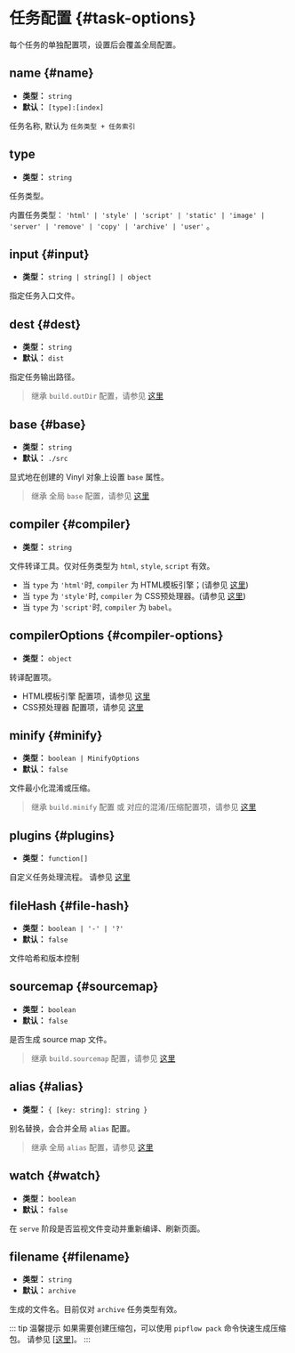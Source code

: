 # 任务配置 {#task-options}

每个任务的单独配置项，设置后会覆盖全局配置。


## name {#name}
- **类型：** `string`
- **默认：** `[type]:[index]`

任务名称, 默认为 `任务类型 + 任务索引`


## type
- **类型：** `string`

任务类型。

内置任务类型： `'html' | 'style' | 'script' | 'static' | 'image' | 'server' | 'remove' | 'copy' | 'archive' | 'user'` 。


## input {#input}
- **类型：** `string | string[] | object`

指定任务入口文件。


## dest {#dest}
- **类型：** `string`
- **默认：** `dist`

指定任务输出路径。
> 继承 `build.outDir` 配置，请参见 [这里](./build-options#build-outdir)

## base {#base}
- **类型：** `string`
- **默认：** `./src`

显式地在创建的 Vinyl 对象上设置 `base` 属性。
> 继承 全局 `base` 配置，请参见 [这里](./shared-options#base)


## compiler {#compiler}
- **类型：** `string`

文件转译工具。仅对任务类型为 `html`, `style`, `script` 有效。
- 当 `type` 为 `'html'`时, `compiler` 为 HTML模板引擎；(请参见 [这里](../guide/task-html#html-templater))
- 当 `type` 为 `'style'`时, `compiler` 为 CSS预处理器。(请参见 [这里](../guide/task-style#css-preprocessor))
- 当 `type` 为 `'script'`时, `compiler` 为 `babel`。


## compilerOptions {#compiler-options}
- **类型：** `object`

转译配置项。

- HTML模板引擎 配置项，请参见 [这里](../guide/task-html#configuration)
- CSS预处理器 配置项，请参见 [这里](../guide/task-style#configuration)


## minify {#minify}
- **类型：** `boolean | MinifyOptions`
- **默认：** `false`

文件最小化混淆或压缩。
> 继承 `build.minify` 配置 或 对应的混淆/压缩配置项，请参见 [这里](./build-options#build-minify)


## plugins {#plugins}
- **类型：** `function[]`

自定义任务处理流程。 请参见 [这里](../guide/task-user)


## fileHash {#file-hash}
- **类型：** `boolean | '-' | '?'`
- **默认：** `false`

文件哈希和版本控制


## sourcemap {#sourcemap}
- **类型：** `boolean`
- **默认：** `false`

是否生成 source map 文件。
> 继承 `build.sourcemap` 配置，请参见 [这里](./build-options#build-sourcemap)


## alias {#alias}
- **类型：** `{ [key: string]: string }`

别名替换，会合并全局 `alias` 配置。
> 继承 全局 `alias` 配置，请参见 [这里](./shared-options#alias)

## watch {#watch}
- **类型：** `boolean`
- **默认：** `false`

在 `serve` 阶段是否监视文件变动并重新编译、刷新页面。



## filename {#filename}
- **类型：** `string`
- **默认：** `archive`

生成的文件名。目前仅对 `archive` 任务类型有效。

::: tip 温馨提示
如果需要创建压缩包，可以使用 `pipflow pack` 命令快速生成压缩包。 请参见 [[这里](../guide/cli#pipflow-pack)]。
:::
